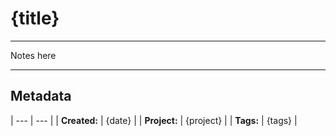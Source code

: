 <!--
Base Header Level: 3
Marked Style: Swiss
-->

# {title}

---

Notes here

---

## Metadata

| ---          | ---       |
| **Created:** | {date}    |
| **Project:** | {project} |
| **Tags:**    | {tags}    |

